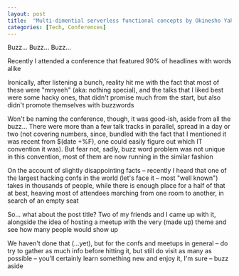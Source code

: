 ```yaml
---
layout: post
title:  "Multi-dimential serverless functional concepts by Okinesho Yahmare"
categories: [Tech, Conferences]
---
```


Buzz... Buzz... Buzz...

Recently I attended a conference that featured 90% of headlines with words alike

Ironically, after listening a bunch, reality hit me with the fact that most of
these were "mnyeeh" (aka: nothing special), and the talks that I liked best
were some hacky ones, that didn't promise much from the start, but also didn't
promote themselves with buzzwords

Won't be naming the conference, though, it was good-ish, aside from all the buzz...
There were more than a few talk tracks in parallel, spread in a day or two
(not covering numbers, since, bundled with the fact that I mentioned it was recent
from $(date +%F), one could easily figure out which IT convention it was).
But fear not, sadly, buzz word problem was not unique in this convention,
most of them are now running in the similar fashion

On the account of slightly disappointing facts – recently I heard that one of
the largest hacking confs in the world (let's face it – most "well known")
takes in thousands of people, while there is enough place for a half of that at
best, heaving most of attendees marching from one room to another, in search of an
empty seat

So... what about the post title?
Two of my friends and I came up with it, alongside the idea of hosting a meetup
with the very (made up) theme and see how many people would show up

We haven't done that (...yet), but for the confs and meetups in general –
do try to gather as much info before hitting it, but still do visit as many as
possible – you'll certainly learn something new and enjoy it, I'm sure – buzz aside

